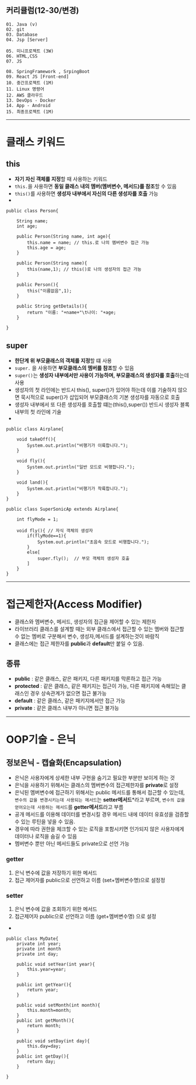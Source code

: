 ## 커리큘럼(12-30/변경)
```
01. Java (v)
02. git 
03. Database
04. Jsp [Server]

05. 미니프로젝트 (3W)
06. HTML,CSS  
07. JS

08. SpringFramework , SrpingBoot
09. React JS [Front-end]
10. 중간프로젝트 (1M)
11. Linux 명령어
12. AWS 클라우드
13. DevOps - Docker
14. App - Android
15. 최종프로젝트 (1M)
```
---
# 클래스 키워드
## this
- **자기 자신 객체를 지정**할 때 사용하는 키워드
- `this.`을 사용하면 **동일 클래스 내의 멤버(멤버변수, 메서드)를 참조**할 수 있음
- `this()`를 사용하면 **생성자 내부에서 자신의 다른 생성자를 호출** 가능
- 
```
public class Person{

	String name; 
	int age; 

	public Person(String name, int age){
		this.name = name; // this.로 나의 멤버변수 접근 가능
		this.age = age;
	}
	
	public Person(String name){
		this(name,1); // this()로 나의 생성자의 접근 가능
	}

	public Person(){
		this("이름없음",1);
	}

	public String getDetails(){
		return "이름: "+name+"\t나이: "+age;
	}

}
```

## super
- **한단계 위 부모클래스의 객체를 지정**할 떄 사용
- `super.` 을 사용하면 **부모클래스의 멤버를 참조**할 수 있음
- `super()`는 **생성자 내부에서만 사용이 가능하며, 부모클래스의 생성자를 호출**하는데 사용
- 생성자의 첫 라인에는 반드시 this(), super()가 있어야 하는데 이를 기술하지 않으면 묵시적으로 super()가 삽입되어 부모클래스의 기본 생성자를 자동으로 호출
- 생성자 내부에서 또 다른 생성자를 호출할 떄는(this(),super()) 반드시 생성자 블록 내부의 첫 라인에 기술
- 
```
public class Airplane{

	void takeOff(){
		System.out.println("비행기가 이륙합니다.");
	}

	void fly(){
		System.out.println("일반 모드로 비행합니다.");
	}

	void land(){
		System.out.println("비행기가 착륙합니다.");
	}
}

public class SuperSonicAp extends Airplane{

	int flyMode = 1;

	void fly(){ // 자식 객체의 생성자
		if(flyMode==1){
			System.out.println("초음속 모드로 비행합니다.");
		}
		else[
			super.fly();  // 부모 객체의 생성자 호출
		]
	}
}
```
---
# 접근제한자(Access Modifier)
+ 클래스와 멤버변수, 메서드, 생성자의 접근을 제어할 수 있는 제한자
+ 라이브러리 클래스를 설계할 때는 외부 클래스에서 접근할 수 있는 멤버와 접근할 수 없는 멤버로 구분해서 변수, 생성자,메서드를 설계하는것이 바람직
+ 클래스에는 접근 제한자를 **public**과 **default**만 붙일 수 있음.

## 종류
+ **public** : 같은 클래스, 같은 패키지, 다른 패키지를 막론하고 접근 가능
+ **protected** : 같은 클래스, 같은 패키지는 접근이 가능, 다른 패키지에 속해있는 클래스인 경우 상속관계가 없으면 접근 불가능
+ **default** : 같은 클래스, 같은 패키지에서만 접근 가능
+ **private** : 같은 클래스 내부가 아니면 접근 불가능

---
# OOP기술 - 은닉
## 정보은닉 - 캡슐화(Encapsulation)
+ 은닉은 사용자에게 상세한 내부 구현을 숨기고 필요한 부분만 보이게 하는 것
+ 은닉을 사용하기 위해서는 클래스의 멤버변수의 접근제한자를 **private**로 설정
+ 은닉된 멤버변수에 접근하기 위해서는 public 메서드를 통해서 접근할 수 있는데, `변수의 값을 변경시키는데 사용되는 메서드`는 **setter메서드***라고 부르며, `변수의 값을 얻어오는데 사용하는 메서드`를 **getter메서드**라고 부름
+ 공개 메서드를 이용해 데이터를 변경시킬 경우 메서드 내에 데이터 유효성을 검증할 수 있는 루틴을 넣을 수 있음.
+ 경우에 따라 권한을 체크할 수 있는 로직을 포함시키면 인가되지 않은 사용자에게 데이터나 로직을 숨길 수 있음
+ 멤버변수 뿐만 아닌 메서드들도 private으로 선언 가능

### getter
1. 은닉 변수에 값을 저장하기 위한 메서드
2. 접근 제어자를 public으로 선언하고 이름 (set+멤버변수명)으로 설정정

### setter
1. 은닉 변수에 값을 조회하기 위한 메서드
2. 접근제어자 public으로 선언하고 이름 (get+멤버변수명) 으로 설정
- 
```
public class MyDate{
	private int year;
	private int month
	private int day;

	public void setYear(int year){
		this.year=year;
	}

	public int getYear(){
		return year;
	}

	public void setMonth(int month){
		this.month=month;
	}
	public int getMonth(){
		return month;
	}

	public void setDay(int day){
		this.day=day;
	}
	public int getDay(){
		return day;
	}

}
```